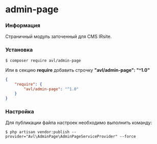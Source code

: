 # admin-page

### Информация

Страничный модуль заточенный для CMS IRsite.

### Установка

```
$ composer require avl/admin-page
```
Или в секцию **require** добавить строчку **"avl/admin-page": "^1.0"**

```json
{
    "require": {
        "avl/admin-page": "^1.0"
    }
}
```
### Настройка

Для публикации файла настроек необходимо выполнить команду:

```
$ php artisan vendor:publish --provider="Avl\AdminPage\AdminPageServiceProvider" --force
```
